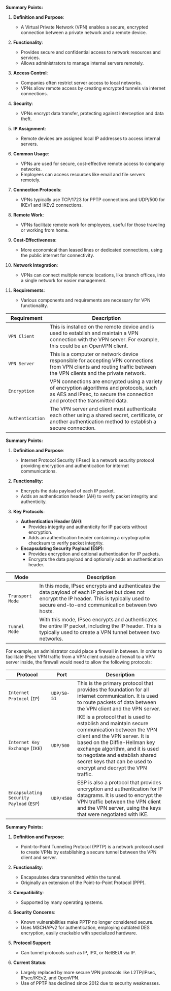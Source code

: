 **Summary Points:**

1. **Definition and Purpose**:
   - A Virtual Private Network (VPN) enables a secure, encrypted connection between a private network and a remote device.

2. **Functionality**:
   - Provides secure and confidential access to network resources and services.
   - Allows administrators to manage internal servers remotely.

3. **Access Control**:
   - Companies often restrict server access to local networks.
   - VPNs allow remote access by creating encrypted tunnels via internet connections.

4. **Security**:
   - VPNs encrypt data transfer, protecting against interception and data theft.

5. **IP Assignment**:
   - Remote devices are assigned local IP addresses to access internal servers.

6. **Common Usage**:
   - VPNs are used for secure, cost-effective remote access to company networks.
   - Employees can access resources like email and file servers remotely.

7. **Connection Protocols**:
   - VPNs typically use TCP/1723 for PPTP connections and UDP/500 for IKEv1 and IKEv2 connections.

8. **Remote Work**:
   - VPNs facilitate remote work for employees, useful for those traveling or working from home.

9. **Cost-Effectiveness**:
   - More economical than leased lines or dedicated connections, using the public internet for connectivity.

10. **Network Integration**:
    - VPNs can connect multiple remote locations, like branch offices, into a single network for easier management.

11. **Requirements**:
    - Various components and requirements are necessary for VPN functionality.


| **Requirement**  | **Description**                                                                                                                                                         |
| ---------------- | ----------------------------------------------------------------------------------------------------------------------------------------------------------------------- |
| `VPN Client`     | This is installed on the remote device and is used to establish and maintain a VPN connection with the VPN server. For example, this could be an OpenVPN client.        |
| `VPN Server`     | This is a computer or network device responsible for accepting VPN connections from VPN clients and routing traffic between the VPN clients and the private network.    |
| `Encryption`     | VPN connections are encrypted using a variety of encryption algorithms and protocols, such as AES and IPsec, to secure the connection and protect the transmitted data. |
| `Authentication` | The VPN server and client must authenticate each other using a shared secret, certificate, or another authentication method to establish a secure connection.           |

**Summary Points:**

1. **Definition and Purpose**:
   - Internet Protocol Security (IPsec) is a network security protocol providing encryption and authentication for internet communications.

2. **Functionality**:
   - Encrypts the data payload of each IP packet.
   - Adds an authentication header (AH) to verify packet integrity and authenticity.

3. **Key Protocols**:
   - **Authentication Header (AH)**:
     - Provides integrity and authenticity for IP packets without encryption.
     - Adds an authentication header containing a cryptographic checksum to verify packet integrity.
   - **Encapsulating Security Payload (ESP)**:
     - Provides encryption and optional authentication for IP packets.
     - Encrypts the data payload and optionally adds an authentication header.

| **Mode**         | **Description**                                                                                                                                                                                    |
| ---------------- | -------------------------------------------------------------------------------------------------------------------------------------------------------------------------------------------------- |
| `Transport Mode` | In this mode, IPsec encrypts and authenticates the data payload of each IP packet but does not encrypt the IP header. This is typically used to secure end-to-end communication between two hosts. |
| `Tunnel Mode`    | With this mode, IPsec encrypts and authenticates the entire IP packet, including the IP header. This is typically used to create a VPN tunnel between two networks.                                |
For example, an administrator could place a firewall in between. In order to facilitate IPsec VPN traffic from a VPN client outside a firewall to a VPN server inside, the firewall would need to allow the following protocols:

| **Protocol**                             | **Port**    | **Description**                                                                                                                                                                                                                                                                                          |
| ---------------------------------------- | ----------- | -------------------------------------------------------------------------------------------------------------------------------------------------------------------------------------------------------------------------------------------------------------------------------------------------------- |
| `Internet Protocol` (`IP`)               | `UDP/50-51` | This is the primary protocol that provides the foundation for all internet communication. It is used to route packets of data between the VPN client and the VPN server.                                                                                                                                 |
| `Internet Key Exchange` (`IKE`)          | `UDP/500`   | IKE is a protocol that is used to establish and maintain secure communication between the VPN client and the VPN server. It is based on the Diffie-Hellman key exchange algorithm, and it is used to negotiate and establish shared secret keys that can be used to encrypt and decrypt the VPN traffic. |
| `Encapsulating Security Payload` (`ESP`) | `UDP/4500`  | ESP is also a protocol that provides encryption and authentication for IP datagrams. It is used to encrypt the VPN traffic between the VPN client and the VPN server, using the keys that were negotiated with IKE.                                                                                      |
**Summary Points:**

1. **Definition and Purpose**:
   - Point-to-Point Tunneling Protocol (PPTP) is a network protocol used to create VPNs by establishing a secure tunnel between the VPN client and server.

2. **Functionality**:
   - Encapsulates data transmitted within the tunnel.
   - Originally an extension of the Point-to-Point Protocol (PPP).

3. **Compatibility**:
   - Supported by many operating systems.

4. **Security Concerns**:
   - Known vulnerabilities make PPTP no longer considered secure.
   - Uses MSCHAPv2 for authentication, employing outdated DES encryption, easily crackable with specialized hardware.

5. **Protocol Support**:
   - Can tunnel protocols such as IP, IPX, or NetBEUI via IP.

6. **Current Status**:
   - Largely replaced by more secure VPN protocols like L2TP/IPsec, IPsec/IKEv2, and OpenVPN.
   - Use of PPTP has declined since 2012 due to security weaknesses.

